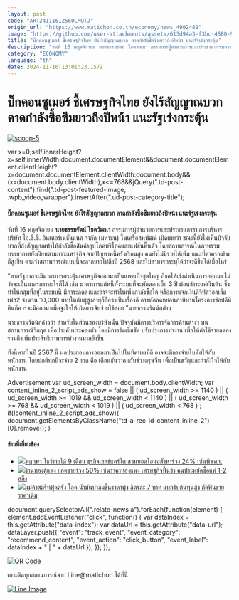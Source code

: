 ```yaml
---
layout: post
code: "ART24111612560LMUTJ"
origin_url: "https://www.matichon.co.th/economy/news_4902489"
image: "https://github.com/user-attachments/assets/613d94a3-f3bc-4580-9ccf-ca3e2a48a9f2"
title: "บิ๊กคอนซูเมอร์ ชี้เศรษฐกิจไทย ยังไร้สัญญาณบวก คาดกำลังซื้อซึมยาวถึงปีหน้า แนะรัฐเร่งกระตุ้น"
description: "วันที่ 16 พฤศจิกายน นายธรรมรัตน์ โชควัฒนา กรรมการผู้อำนวยการและประธานกรรมการบริหาร บริษัท ไอ.ซี.ซี. อินเตอร์เนชั่นแนล จำกัด (มหาชน) ในเครือสหพัฒน์ เปิดเผยว่า"
category: "ECONOMY"
language: "th"
date: 2024-11-16T13:01:23.157Z
---
```


# บิ๊กคอนซูเมอร์ ชี้เศรษฐกิจไทย ยังไร้สัญญาณบวก คาดกำลังซื้อซึมยาวถึงปีหน้า แนะรัฐเร่งกระตุ้น

[![](https://www.matichon.co.th/wp-content/uploads/2024/11/scoop-5.jpg "scoop-5")](https://www.matichon.co.th/wp-content/uploads/2024/11/scoop-5.jpg)

var x=0;self.innerHeight?x=self.innerWidth:document.documentElement&&document.documentElement.clientHeight?x=document.documentElement.clientWidth:document.body&&(x=document.body.clientWidth),x<=768&&jQuery(".td-post-content").find(".td-post-featured-image, .wpb\_video\_wrapper").insertAfter(".ud-post-category-title");

#### **บิ๊กคอนซูเมอร์ ชี้เศรษฐกิจไทย ยังไร้สัญญาณบวก คาดกำลังซื้อซึมยาวถึงปีหน้า แนะรัฐเร่งกระตุ้น**

วันที่ 16 พฤศจิกายน **นายธรรมรัตน์ โชควัฒนา** กรรมการผู้อำนวยการและประธานกรรมการบริหาร บริษัท ไอ.ซี.ซี. อินเตอร์เนชั่นแนล จำกัด (มหาชน) ในเครือสหพัฒน์ เปิดเผยว่า ขณะนี้ยังไม่เห็นปัจจัยบวกที่ส่งสัญญาณทำให้กำลังซื้อสินค้าอุปโภคบริโภคและแฟชั่นฟื้นตัว โดยสถานการณ์ในภาพรวมบรรยากาศยังเงียบตามภาวะเศรฐกิจ จากปัญหาหนี้ครัวเรือนสูง คนยังไม่มีรายได้เพิ่ม ขณะที่ค่าครองชีพก็สูงขึ้น คาดว่าสภาพการณ์แบบนี้จะลากยาวไปถึงปี 2568 และไม่สามารถระบุได้ว่าจะดีขึ้นได้เมื่อไหร่

“หากรัฐบาลจะมีมาตรการกระตุ้นเศรษฐกิจออกมาเป็นแพคเก็จชุดใหญ่ ก็ขอให้เร่งดำเนินการออกมา ไม่ว่าจะเป็นมาตรการอะไรก็ได้ เช่น มาตรการแก้หนี้ทั้งระบบที่จะพักดอกเบี้ย 3 ปี ผ่อนชำระแค่เงินต้น ซึ่งทำให้กลุ่มที่อยู่ในระบบนี้ มีภาระลดลงและอาจจะทำให้เพิ่มกำลังซื้อได้ หรือการแจกเงินดิจิทัลวอลเล็ตเฟส2 จำนวน 10,000 บาทให้กับผู้สูงอายุก็ถือว่าเป็นเรื่องดี การหักลดหย่อนภาษีผ่านโครงการช้อปดีมีคืนก็ควรจะมีออกมาเพื่อจูงใจให้เกิดการจับจ่ายใช้สอย ”นายธรรมรัตน์กล่าว

นายธรรมรัตน์กล่าวว่า สำหรับในส่วนของบริษัทนั้น ปัจจุบันมีการบริหารจัดการด้านต่างๆ บนสถานการณ์วิกฤต เพื่อประคับประคองตัว โดยมีการรัดเข็มขัด ปรับปรุงการทำงาน เพื่อให้ค่าใช้จ่ายลดลง รวมถึงเพิ่มประสิทธิภาพการทำงานมากยิ่งขึ้น

ทั้งนี้หากในปี 2567 นี้ ผลประกอบการออกมาเป็นไปในทิศทางที่ดี อาจจะมีการจ่ายโบนัสให้กับพนักงาน โดยปกติทุกปีจะจ่าย 2 งวด คือ เดือนธันวาคมกับช่วงตรุษจีน เพื่อเป็นขวัญและกำลังใจให้กับพนักงาน

Advertisement var ud\_screen\_width = document.body.clientWidth; var content\_inline\_2\_script\_ads\_show = false || ( ud\_screen\_width >= 1140 ) || ( ud\_screen\_width >= 1019 && ud\_screen\_width < 1140 ) || ( ud\_screen\_width >= 768 && ud\_screen\_width < 1019 ) || ( ud\_screen\_width < 768 ) ; if(!content\_inline\_2\_script\_ads\_show){ document.getElementsByClassName("td-a-rec-id-content\_inline\_2")\[0\].remove(); }

#### ข่าวที่เกี่ยวข้อง

*   [![](https://www.matichon.co.th/wp-content/uploads/2024/11/พฤกษา58741.jpg)พฤกษา โชว์รายได้ 9 เดือน ธุรกิจเฮลธ์แคร์โต สวนยอดโอนอสังหาร่วง 24% เซ่นพิษศก.](https://www.matichon.co.th/economy/news_4899816)
*   [![](https://www.matichon.co.th/wp-content/uploads/2024/11/gold000.jpg)ร้านทองตู้แดง ยอดขายร่วง 50% เซ่นราคาทองแพง เศรษฐกิจฟื้นช้า คนประหยัดซื้อแค่ 1-2 สลึง](https://www.matichon.co.th/economy/news_4893732)
*   [![](https://www.matichon.co.th/wp-content/uploads/2024/11/2-11-2.jpg)แม่ค้าสตรีทฟู้ดตรัง โอด น้ำมันปาล์มขึ้นราคาพุ่ง ลิตรละ 7 บาท แบกรับต้นทุนสูง กัดฟันขายราคาเดิม](https://www.matichon.co.th/region/news_4878730)

document.querySelectorAll(".relate-news a").forEach(function(element) { element.addEventListener("click", function() { var dataIndex = this.getAttribute("data-index"); var dataUrl = this.getAttribute("data-url"); dataLayer.push({ "event": "track\_event", "event\_category": "recommend\_content", "event\_action": "click\_button", "event\_label": dataIndex + " | " + dataUrl }); }); });

[![QR Code](https://www.matichon.co.th/wp-content/uploads/2023/07/wob1371z.jpg)](https://lin.ee/ht0nDxX)

เกาะติดทุกสถานการณ์จาก Line@matichon ได้ที่นี่

[![Line Image](https://www.matichon.co.th/wp-content/uploads/2023/07/th.png)](https://lin.ee/ht0nDxX)